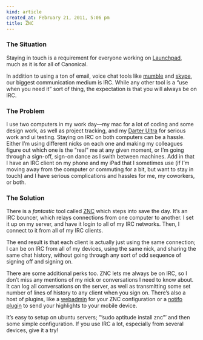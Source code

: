 ```yaml
---
kind: article
created_at: February 21, 2011, 5:06 pm
title: ZNC
---
```


<div><h3>The Situation</h3>
<p>Staying in touch is a requirement for everyone working on <a href="http://launchpad.net" title="Launchpad">Launchpad</a>, much as it is for all of Canonical.</p>
<p>In addition to using a ton of email, voice chat tools like <a href="http://mumble.sourceforge.net/" title="Mumble">mumble</a> and <a href="http://skype.com" title="Skype">skype</a>, our biggest communication medium is IRC. While any other tool is a &#8220;use when you need it&#8221; sort of thing, the expectation is that you will always be on IRC.</p>
<h3>The Problem</h3>
<p>I use two computers in my work day&#8212;my mac for a lot of coding and some design work, as well as project tracking, and my <a href="http://knowledge76.com/index.php/Daru2">Darter Ultra</a> for serious work and ui testing. Staying on IRC on both computers can be a hassle. Either I&#8217;m using different nicks on each one and making my colleagues figure out which one is the &#8220;real&#8221; me at any given moment, or I&#8217;m going through a sign-off, sign-on dance as I swith between machines. Add in that I have an IRC client on my phone and my iPad that I sometimes use (if I&#8217;m moving away from the computer or commuting for a bit, but want to stay in touch) and I have serious complications and hassles for me, my coworkers, or both.</p>
<h3>The Solution</h3>
<p>There is a <em>fantastic</em> tool called <a href="http://en.znc.in/wiki/ZNC" title="ZNC">ZNC</a> which steps into save the day. It&#8217;s an IRC bouncer, which relays connections from one computer to another. I set it up on my server, and have it login to all of my IRC networks. Then, I connect to it from all of my IRC clients.</p>
<p>The end result is that each client is actually just using the same connection; I can be on IRC from all of my devices, using the same nick, and sharing the same chat history, without going through any sort of odd sequence of signing off and signing on.</p>
<p>There are some additional perks too. ZNC lets me always be on IRC, so I don&#8217;t miss any mentions of my nick or conversations I need to know about. It can log all conversations on the server, as well as transmitting some set number of lines of history to any client when you sign on. There&#8217;s also a host of plugins, like a <a href="http://en.znc.in/wiki/Webadmin">webadmin</a> for your ZNC configuration or a <a href="http://en.znc.in/wiki/Notifo">notifo plugin</a> to send your highlights to your mobile device.</p>
<p>It&#8217;s easy to setup on ubuntu servers; &#8221;&#8217;sudo aptitude install znc&#8221;&#8217; and then some simple configuration. If you use IRC a lot, especially from several devices, give it a try!</p></div>